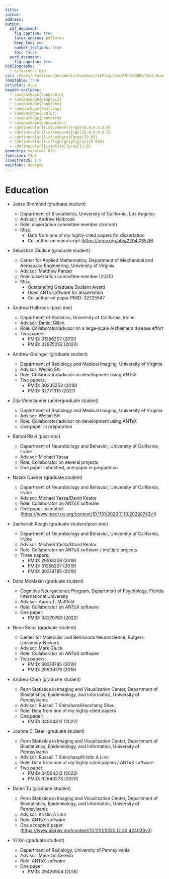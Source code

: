 ```yaml
---
title:
author:
address:
output:
  pdf_document:
    fig_caption: true
    latex_engine: pdflatex
    keep_tex: yes
    number_sections: true
    toc: false
  word_document:
    fig_caption: true
bibliography:
  - references.bib
csl: /Users/ntustison/Documents/Academic/InProgress/ANTsXUKBB/Text/human_brain_mapping.csl
longtable: true
urlcolor: blue
header-includes:
  - \usepackage{longtable}
  - \usepackage{graphicx}
  - \usepackage{booktabs}
  - \usepackage{textcomp}
  - \usepackage{xcolor}
  - \usepackage{geometry}
  - \usepackage{subcaption}
  - \definecolor{listcomment}{rgb}{0.0,0.5,0.0}
  - \definecolor{listkeyword}{rgb}{0.0,0.0,0.5}
  - \definecolor{listnumbers}{gray}{0.65}
  - \definecolor{listlightgray}{gray}{0.955}
  - \definecolor{listwhite}{gray}{1.0}
geometry: margin=1.0in
fontsize: 11pt
linestretch: 1.5
mainfont: Georgia
---
```



# Education


* Jesse Birchfield (graduate student)
    * Department of Biostatistics, University of California, Los Angeles
    * Advisor:  Andrew Holbrook
    * Role:  dissertation committee member (current)
    * Misc.
       * Data from one of my highly-cited papers for dissertation
       * Co-author on manuscript (https://arxiv.org/abs/2204.03576)

* Sebastian Giudice (graduate student)
    * Center for Applied Mathematics, Department of Mechanical and Aerospace Engineering, University of Virginia
    * Advisor: Matthew Panzer
    * Role: dissertation committee member (2020)
    * Misc.
        * Outstanding Graduate Student Award
        * Used ANTs software for dissertation
        * Co-author on paper PMID: 32725547

* Andrew Holbrook (post-doc)
    * Department of Statistics, University of California, Irvine
    * Advisor:  Daniel Gillen
    * Role:  Collaborator/advisor on a large-scale Alzheimers disease effort
    * Two papers
       * PMID: 31356207 (2019)
       * PMID: 32875052 (2020)

* Andrew Grainger (graduate student)
    * Department of Radiology and Medical Imaging, University of Virginia
    * Advisor:  Weibin Shi
    * Role:  Collaborator/advisor on development using ANTsX
    * Two papers:
        * PMID: 30235253 (2018)
        * PMID: 32771313 (2021)

* Zita Venetianeer (undergraduate student)
    * Department of Radiology and Medical Imaging, University of Virginia
    * Advisor:  Weibin Shi
    * Role:  Collaborator/advisor on development using ANTsX
    * One paper in preparation

* Batool Rizvi (post-doc)
    * Department of Neurobiology and Behavior, University of California, Irvine
    * Advisor:  Michael Yassa
    * Role:  Collaborator on several projects
    * One paper submitted, one paper in preparation

* Nazek Queder (graduate student)
    * Department of Neurobiology and Behavior, University of California, Irvine
    * Advisor:  Michael Yassa/David Keator
    * Role:  Collaborator on ANTsX software
    * One paper accepted (https://www.medrxiv.org/content/10.1101/2020.11.10.20228742v1)

* Zachariah Reagh (graduate student/post-doc)
    * Department of Neurobiology and Behavior, University of California, Irvine
    * Advisor:  Michael Yassa/David Keator
    * Role:  Collaborator on ANTsX software / multiple projects
    * Three papers:
        * PMID: 29518359 (2018)
        * PMID: 31356207 (2019)
        * PMID: 30318785 (2019)

* Dana McMakin (graduate student)
    * Cognitive Neuroscience Program, Department of Psychology, Florida International University
    * Advisor:  Aaron T. Mattfeld
    * Role:  Collaborator on ANTsX software
    * One paper:
        * PMID: 34270763 (2022)

* Nena Sinha (graduate student)
    * Center for Molecular and Behavioral Neuroscience, Rutgers University-Newark
    * Advisor:  Mark Gluck
    * Role:  Collaborator on ANTsX software
    * Two papers:
        * PMID: 30318785 (2019)
        * PMID: 29909179 (2018)

* Andrew Chen (graduate student)
    * Penn Statistics in Imaging and Visualization Center, Department of Biostatistics, Epidemiology, and Informatics, University of Pennsylvania
    * Advisor:  Russell T Shinohara/Haochang Shou
    * Role:  Data from one of my highly-cited papers
    * One paper:
        * PMID: 34904312 (2022)

* Joanne C. Beer (graduate student)
    * Penn Statistics in Imaging and Visualization Center, Department of Biostatistics, Epidemiology, and Informatics, University of Pennsylvania
    * Advisor:  Russell T Shinohara/Kristin A Linn
    * Role:  Data from one of my highly-cited papers / ANTsX software
    * Two paper:
        * PMID: 34904312 (2022)
        * PMID: 32640273 (2020)

* Danni Tu (graduate student)
    * Penn Statistics in Imaging and Visualization Center, Department of Biostatistics, Epidemiology, and Informatics, University of Pennsylvania
    * Advisor:  Kristin A Linn
    * Role:  ANTsX software
    * One accepted paper (https://www.biorxiv.org/content/10.1101/2020.12.23.424020v3)

* Yi Xin (graduate student)
    * Department of Radiology, University of Pennsylvania
    * Advisor: Maurizio Cereda
    * Role: ANTsX software
    * One paper
        * PMID: 29420904 (2018)




